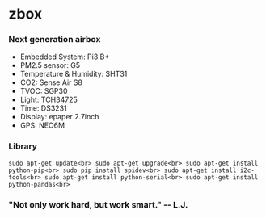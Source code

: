 # zbox
### Next generation airbox
- Embedded System: Pi3 B+
- PM2.5 sensor: G5
- Temperature & Humidity: SHT31
- CO2: Sense Air S8
- TVOC: SGP30
- Light: TCH34725
- Time: DS3231
- Display: epaper 2.7inch
- GPS: NEO6M

### Library
`
sudo apt-get update<br>
sudo apt-get upgrade<br>
sudo apt-get install python-pip<br>
sudo pip install spidev<br>
sudo apt-get install i2c-tools<br>
sudo apt-get install python-serial<br>
sudo apt-get install python-pandas<br>
`

### "Not only work hard, but work smart." -- L.J.
